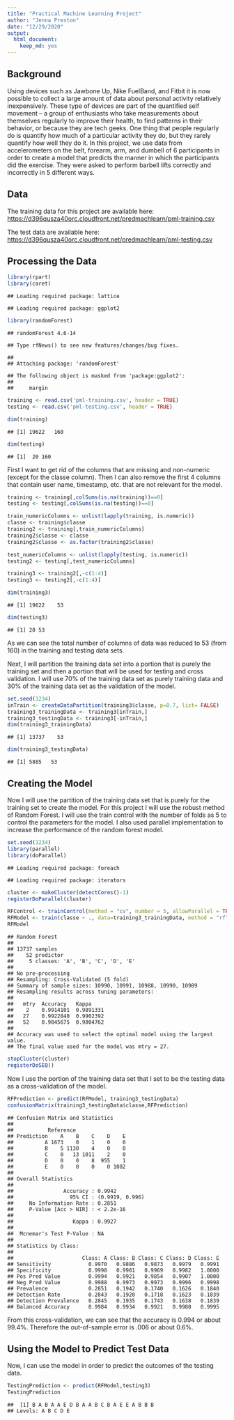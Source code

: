 ```yaml
---
title: "Practical Machine Learning Project"
author: "Jenna Preston"
date: "12/29/2020"
output: 
  html_document: 
    keep_md: yes
---
```


## Background

Using devices such as Jawbone Up, Nike FuelBand, and Fitbit it is now possible to collect a large amount of data about personal activity relatively inexpensively. These type of devices are part of the quantified self movement – a group of enthusiasts who take measurements about themselves regularly to improve their health, to find patterns in their behavior, or because they are tech geeks. One thing that people regularly do is quantify how much of a particular activity they do, but they rarely quantify how well they do it. In this project, we use data from accelerometers on the belt, forearm, arm, and dumbell of 6 participants in order to create a model that predicts the manner in which the participants did the exercise.  They were asked to perform barbell lifts correctly and incorrectly in 5 different ways.

## Data

The training data for this project are available here: https://d396qusza40orc.cloudfront.net/predmachlearn/pml-training.csv

The test data are available here:
https://d396qusza40orc.cloudfront.net/predmachlearn/pml-testing.csv

## Processing the Data


```r
library(rpart)
library(caret)
```

```
## Loading required package: lattice
```

```
## Loading required package: ggplot2
```

```r
library(randomForest)
```

```
## randomForest 4.6-14
```

```
## Type rfNews() to see new features/changes/bug fixes.
```

```
## 
## Attaching package: 'randomForest'
```

```
## The following object is masked from 'package:ggplot2':
## 
##     margin
```

```r
training <- read.csv('pml-training.csv', header = TRUE)
testing <- read.csv('pml-testing.csv', header = TRUE)

dim(training)
```

```
## [1] 19622   160
```

```r
dim(testing)
```

```
## [1]  20 160
```

First I want to get rid of the columns that are missing and non-numeric (except for the classe column).  Then I can also remove the first 4 columns that contain user name, timestamp, etc. that are not relevant for the model.  


```r
training <- training[,colSums(is.na(training))==0]
testing <- testing[,colSums(is.na(testing))==0]

train_numericColumns <- unlist(lapply(training, is.numeric))
classe <- training$classe
training2 <- training[,train_numericColumns]
training2$classe <- classe
training2$classe <- as.factor(training2$classe)

test_numericColumns <- unlist(lapply(testing, is.numeric))
testing2 <- testing[,test_numericColumns]

training3 <- training2[,-c(1:4)]
testing3 <- testing2[,-c(1:4)]

dim(training3)
```

```
## [1] 19622    53
```

```r
dim(testing3)
```

```
## [1] 20 53
```

As we can see the total number of columns of data was reduced to 53 (from 160) in the training and testing data sets.

Next, I will partition the training data set into a portion that is purely the training set and then a portion that will be used for testing and cross validation.  I will use 70% of the training data set as purely training data and 30% of the training data set as the validation of the model.


```r
set.seed(1234)
inTrain <- createDataPartition(training3$classe, p=0.7, list= FALSE)
training3_trainingData <- training3[inTrain,]
training3_testingData <- training3[-inTrain,]
dim(training3_trainingData)
```

```
## [1] 13737    53
```

```r
dim(training3_testingData)
```

```
## [1] 5885   53
```

## Creating the Model

Now I will use the partition of the training data set that is purely for the training set to create the model.  For this project I will use the robust method of Random Forest.  I will use the train control with the number of folds as 5 to control the parameters for the model.  I also used parallel implementation to increase the performance of the random forest model.


```r
set.seed(1234)
library(parallel)
library(doParallel)
```

```
## Loading required package: foreach
```

```
## Loading required package: iterators
```

```r
cluster <- makeCluster(detectCores()-1)
registerDoParallel(cluster)

RFControl <- trainControl(method = "cv", number = 5, allowParallel = TRUE)
RFModel <- train(classe ~ ., data=training3_trainingData, method = "rf", trControl = RFControl)
RFModel
```

```
## Random Forest 
## 
## 13737 samples
##    52 predictor
##     5 classes: 'A', 'B', 'C', 'D', 'E' 
## 
## No pre-processing
## Resampling: Cross-Validated (5 fold) 
## Summary of sample sizes: 10990, 10991, 10988, 10990, 10989 
## Resampling results across tuning parameters:
## 
##   mtry  Accuracy   Kappa    
##    2    0.9914101  0.9891331
##   27    0.9922840  0.9902392
##   52    0.9845675  0.9804762
## 
## Accuracy was used to select the optimal model using the largest value.
## The final value used for the model was mtry = 27.
```

```r
stopCluster(cluster)
registerDoSEQ()
```

Now I use the portion of the training data set that I set to be the testing data as a cross-validation of the model.


```r
RFPrediction <- predict(RFModel, training3_testingData)
confusionMatrix(training3_testingData$classe,RFPrediction)
```

```
## Confusion Matrix and Statistics
## 
##           Reference
## Prediction    A    B    C    D    E
##          A 1673    0    1    0    0
##          B    5 1130    4    0    0
##          C    0   13 1011    2    0
##          D    0    0    8  955    1
##          E    0    0    0    0 1082
## 
## Overall Statistics
##                                          
##                Accuracy : 0.9942         
##                  95% CI : (0.9919, 0.996)
##     No Information Rate : 0.2851         
##     P-Value [Acc > NIR] : < 2.2e-16      
##                                          
##                   Kappa : 0.9927         
##                                          
##  Mcnemar's Test P-Value : NA             
## 
## Statistics by Class:
## 
##                      Class: A Class: B Class: C Class: D Class: E
## Sensitivity            0.9970   0.9886   0.9873   0.9979   0.9991
## Specificity            0.9998   0.9981   0.9969   0.9982   1.0000
## Pos Pred Value         0.9994   0.9921   0.9854   0.9907   1.0000
## Neg Pred Value         0.9988   0.9973   0.9973   0.9996   0.9998
## Prevalence             0.2851   0.1942   0.1740   0.1626   0.1840
## Detection Rate         0.2843   0.1920   0.1718   0.1623   0.1839
## Detection Prevalence   0.2845   0.1935   0.1743   0.1638   0.1839
## Balanced Accuracy      0.9984   0.9934   0.9921   0.9980   0.9995
```

From this cross-validation, we can see that the accuracy is 0.994 or about 99.4%.  Therefore the out-of-sample error is .006 or about 0.6%.

## Using the Model to Predict Test Data

Now, I can use the model in order to predict the outcomes of the testing data.


```r
TestingPrediction <- predict(RFModel,testing3)
TestingPrediction
```

```
##  [1] B A B A A E D B A A B C B A E E A B B B
## Levels: A B C D E
```


